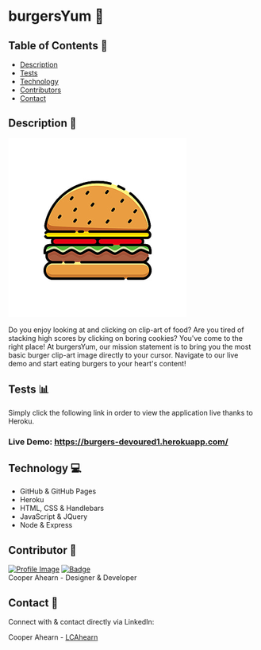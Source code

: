 # burgersYum :hamburger:

## Table of Contents :file_folder:
- [Description](#description)
- [Tests](#tests)
- [Technology](#technology)
- [Contributors](#contributors)
- [Contact](#contact)

## Description :book:

![Brand Image](public/assets/img/burger.png)

  Do you enjoy looking at and clicking on clip-art of food? Are you tired of stacking high scores by clicking on boring cookies? You've come to the right place! At burgersYum, our mission statement is to bring you the most basic burger clip-art image directly to your cursor. Navigate to our live demo and start eating burgers to your heart's content!

## Tests :bar_chart:

Simply click the following link in order to view the application live thanks to Heroku.

### Live Demo: https://burgers-devoured1.herokuapp.com/

## Technology :computer:

- GitHub & GitHub Pages
- Heroku
- HTML, CSS & Handlebars
- JavaScript & JQuery
- Node & Express

## Contributor :milky_way:

<a href="https://github.com/94Cooper94">![Profile Image](https://github.com/94Cooper94.png?size=50)</a>
<a href="https://github.com/94Cooper94">![Badge](https://img.shields.io/badge/Github-94Cooper94-4cbbb9)</a>
<br>
Cooper Ahearn - Designer & Developer

## Contact :email:

Connect with & contact directly via LinkedIn:

Cooper Ahearn - <a href="https://www.linkedin.com/in/lcahearn/">LCAhearn</a>